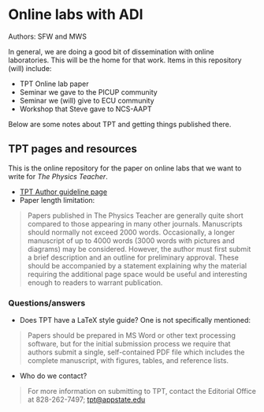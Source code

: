 # Online labs with ADI

Authors:  SFW and MWS

In general, we are doing a good bit of dissemination with online laboratories. This will be the home for that work. Items in this repository (will) include:

- TPT Online lab paper
- Seminar we gave to the PICUP community
- Seminar we (will) give to ECU community
- Workshop that Steve gave to NCS-AAPT

Below are some notes about TPT and getting things published there.

## TPT pages and resources
This is the online repository for the paper on online labs that we want to write for _The Physics Teacher_.

- [TPT Author guideline page](https://www.aapt.org/publications/tptauthors.cfm)
- Paper length limitation:

> Papers published in The Physics Teacher are generally quite short compared to those appearing in many other journals. Manuscripts should normally not exceed 2000 words. Occasionally, a longer manuscript of up to 4000 words (3000 words with pictures and diagrams) may be considered. However, the author must first submit a brief description and an outline for preliminary approval. These should be accompanied by a statement explaining why the material requiring the additional page space would be useful and interesting enough to readers to warrant publication.


### Questions/answers

- Does TPT have a LaTeX style guide? One is not specifically mentioned:

> Papers should be prepared in MS Word or other text processing software, but for the initial submission process we require that authors submit a single, self-contained PDF file which includes the complete manuscript, with figures, tables, and reference lists.

- Who do we contact?

> For more information on submitting to TPT, contact the Editorial Office at 828-262-7497; tpt@appstate.edu
